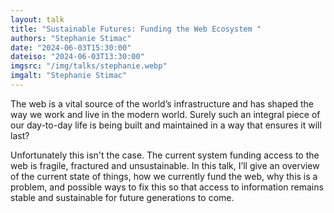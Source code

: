```yaml
---
layout: talk
title: "Sustainable Futures: Funding the Web Ecosystem "
authors: "Stephanie Stimac"
date: "2024-06-03T15:30:00"
dateiso: "2024-06-03T13:30:00"
imgsrc: "/img/talks/stephanie.webp"
imgalt: "Stephanie Stimac"
---
```


The web is a vital source of the world’s infrastructure and has shaped the way we work and live in the modern world. Surely such an integral piece of our day-to-day life is being built and maintained in a way that ensures it will last?

Unfortunately this isn't the case. The current system funding access to the web is fragile, fractured and unsustainable. In this talk, I’ll give an overview of the current state of things, how we currently fund the web, why this is a problem, and possible ways to fix this so that access to information remains stable and sustainable for future generations to come.
